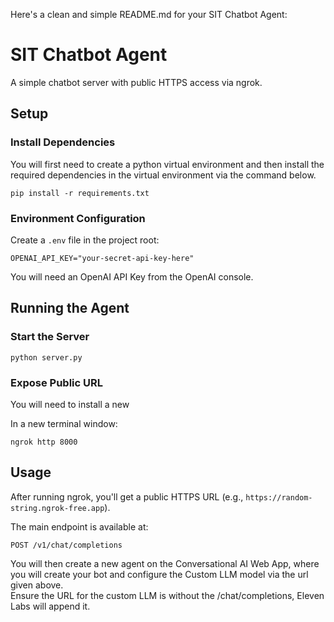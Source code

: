 Here's a clean and simple README.md for your SIT Chatbot Agent:

# SIT Chatbot Agent

A simple chatbot server with public HTTPS access via ngrok.

## Setup

### Install Dependencies
You will first need to create a python virtual environment and then install the required dependencies in the virtual environment via the command below.

```
pip install -r requirements.txt
```

### Environment Configuration
Create a `.env` file in the project root:
```
OPENAI_API_KEY="your-secret-api-key-here"
```

You will need an OpenAI API Key from the OpenAI console.

## Running the Agent

### Start the Server
```
python server.py
```

### Expose Public URL
You will need to install a new 

In a new terminal window:
```
ngrok http 8000
```

## Usage

After running ngrok, you'll get a public HTTPS URL (e.g., `https://random-string.ngrok-free.app`).

The main endpoint is available at:
```
POST /v1/chat/completions
```

You will then create a new agent on the Conversational AI Web App, where you will create your bot and configure the Custom LLM model via the url given above.  
Ensure the URL for the custom LLM is without the /chat/completions, Eleven Labs will append it. 
